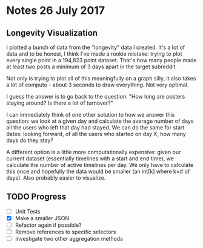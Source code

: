 # Notes 26 July 2017

## Longevity Visualization

I plotted a bunch of data from the "longevity" data I created.  It's a lot of data and to be honest, I think I've made a rookie mistake: trying to plot every single point in a 194,823 point dataset.  That's how many people made at least two posts a minimum of 3 days apart in the target subreddit.  

Not only is trying to plot all of this meaningfully on a graph silly, it also takes a lot of compute - about 3 seconds to draw everything.  Not very optimal.

I guess the answer is to go back to the question: "How long are posters staying around?  Is there a lot of turnover?"

I can immediately think of one other solution to how we answer this question: we look at a given day and calculate the average number of days all the users who left that day had stayed.  We can do the same for start dates: looking forward, of all the users who started on day X, how many days do they stay?

A different option is a little more computationally expensive: given our current dataset (essentially timelines with a start and end time), we calculate the number of active timelines per day.  We only have to calculate this once and hopefully the data would be smaller (an int[k] where k=# of days).  Also probably easier to visualize.

## TODO Progress

- [ ] Unit Tests
- [X] Make a smaller JSON
- [ ] Refactor again if possible?
- [ ] Remove references to specific selectors
- [ ] Investigate two other aggregation methods
